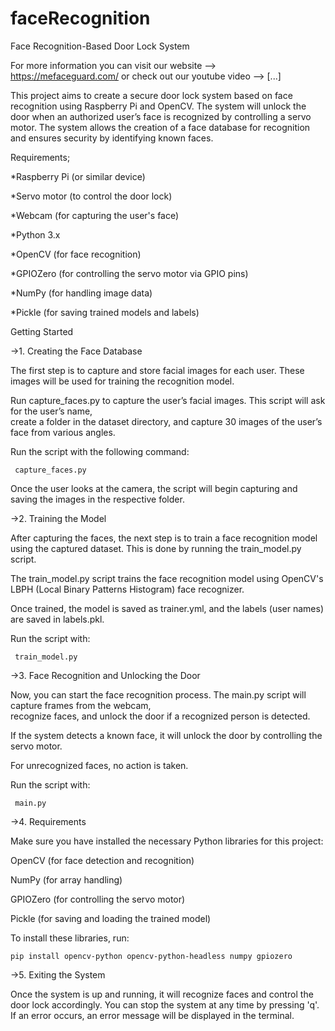 # faceRecognition
Face Recognition-Based Door Lock System

For more information you can visit our website -->  https://mefaceguard.com/  or check out our youtube video -->  [...]

This project aims to create a secure door lock system based on face recognition using Raspberry Pi and OpenCV. The system will unlock the door when an authorized user’s face is recognized by controlling a servo motor. The system allows the creation of a face database for recognition and ensures security by identifying known faces.

Requirements;

*Raspberry Pi (or similar device)

*Servo motor (to control the door lock)

*Webcam (for capturing the user's face)

*Python 3.x

*OpenCV (for face recognition)

*GPIOZero (for controlling the servo motor via GPIO pins)

*NumPy (for handling image data)

*Pickle (for saving trained models and labels)

Getting Started

->1. Creating the Face Database
  
The first step is to capture and store facial images for each user. These images will be used for training the      recognition model.
  
  Run capture_faces.py to capture the user’s facial images. This script will ask for the user’s name,           
  create a folder in the dataset directory, and capture 30 images of the user’s face from various angles.
    
  Run the script with the following command:
    
     capture_faces.py
  
  Once the user looks at the camera, the script will begin capturing and saving the images in the respective folder.

->2. Training the Model
  
After capturing the faces, the next step is to train a face recognition model using the captured dataset. This is   done by running the train_model.py script.
  
  The train_model.py script trains the face recognition model using OpenCV's LBPH (Local Binary Patterns    Histogram) face recognizer.
    
  Once trained, the model is saved as trainer.yml, and the labels (user names) are saved in labels.pkl.
    
  Run the script with:
    
     train_model.py
  
->3. Face Recognition and Unlocking the Door

  Now, you can start the face recognition process. The main.py script will capture frames from the webcam,         
  recognize faces, and unlock the door if a recognized person is detected.
  
  If the system detects a known face, it will unlock the door by controlling the servo motor.
    
   For unrecognized faces, no action is taken.
  
   Run the script with:
  
     main.py

->4. Requirements

  Make sure you have installed the necessary Python libraries for this project:
  
  OpenCV (for face detection and recognition)
  
  NumPy (for array handling)
  
  GPIOZero (for controlling the servo motor)
  
  Pickle (for saving and loading the trained model)
  
  To install these libraries, run:
  
    pip install opencv-python opencv-python-headless numpy gpiozero

->5. Exiting the System
  
  Once the system is up and running, it will recognize faces and control the door lock accordingly. You can stop      the system at any time by pressing 'q'. If an error occurs, an error message will be displayed in the terminal.  
  
  
